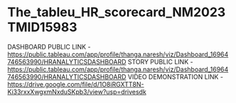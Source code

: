 # The_tableu_HR_scorecard_NM2023TMID15983


DASHBOARD PUBLIC LINK -https://public.tableau.com/app/profile/thanga.naresh/viz/Dashboard_16964746563990/HRANALYTICSDASHBOARD
STORY PUBLIC LINK -https://public.tableau.com/app/profile/thanga.naresh/viz/Dashboard_16964746563990/HRANALYTICSDASHBOARD
VIDEO DEMONSTRATION LINK - https://drive.google.com/file/d/1O8iRGXTT8N-Ki33rxxXwgxmNxduSKpb3/view?usp=drivesdk
